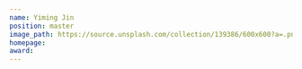 ```yaml
---
name: Yiming Jin
position: master
image_path: https://source.unsplash.com/collection/139386/600x600?a=.png
homepage: 
award: 
---
```

